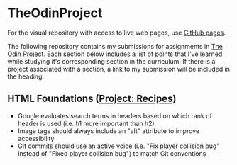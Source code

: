 # TheOdinProject
For the visual repository with access to live web pages, use [GitHub pages](https://lunkums.github.io/TheOdinProject/).

The following repository contains my submissions for assignments in [The Odin Project](https://www.theodinproject.com/). Each section below includes a list of points that I've learned while studying it's corresponding section in the curriculum. If there is a project associated with a section, a link to my submission will be included in the heading.

## HTML Foundations ([Project: Recipes](./odin-recipes))
- Google evaluates search terms in headers based on which rank of header is used (i.e. h1 more important than h2)
- Image tags should always include an "alt" attribute to improve accessibility
- Git commits should use an active voice (i.e. "Fix player collision bug" instead of "Fixed player collision bug") to match Git conventions
